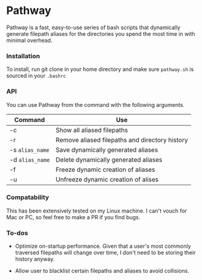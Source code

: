 # Pathway

Pathway is a fast, easy-to-use series of bash scripts that dynamically
generate filepath aliases for the directories you spend the most time in with
minimal overhead.

### Installation

To install, run git clone in your home directory and make sure `pathway.sh`
is sourced in your `.bashrc`

### API

You can use Pathway from the command with the following arguments.

Command | Use
------- | -------
-c | Show all aliased filepaths
-r | Remove aliased filepaths and directory history
-s `alias_name` | Save dynamically generated aliases
-d `alias_name` | Delete dynamically generated aliases
-f | Freeze dynamic creation of aliases
-u | Unfreeze dynamic creation of alises

### Compatability

This has been extensively tested on my Linux machine. I can't vouch for Mac or
PC, so feel free to make a PR if you find bugs.

### To-dos

* Optimize on-startup performance. Given that a user's most commonly traversed
filepaths will change over time, I don't need to be storing their history anyway.

* Allow user to blacklist certain filepaths and aliases to avoid collisions.

